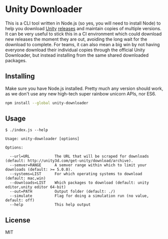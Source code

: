 # Unity Downloader

This is a CLI tool written in Node.js (so yes, you will need to install Node) to help you
download [Unity](http://unity3d.com/) [releases](http://unity3d.com/get-unity/download/archive)
and maintain copies of multiple versions. It can be very useful to stick this in a CI environment
which could download new releases the moment they are out, avoiding the long wait for the
download to complete. For teams, it can also mean a big win by not having everyone download their
individual copies through the official Unity Downloader, but instead installing from the same
shared downloaded packages.

## Installing

Make sure you have Node.js installed. Pretty much any version should work, as we don't use any
new high-tech super rainbow unicorn APIs, nor ES6.

```sh
npm install --global unity-downloader
```

## Usage

```
$ ./index.js --help

Usage: unity-downloader [options]

Options:

  --url=URL           The URL that will be scraped for downloads (default: http://unity3d.com/get-unity/download/archive).
  --semver=RANGE      A semver range within which to limit your downloads (default: >= 5.0.0).
  --systems=LIST      For which operating systems to download (default: mac,win)
  --downloads=LIST    Which packages to download (default: unity editor,unity editor 64-bit)
  --out=PATH          Output folder (default: ./)
  --simulate          Flag for doing a simulation run (no value, default: off)
  --help              This help output
```

## License

MIT
